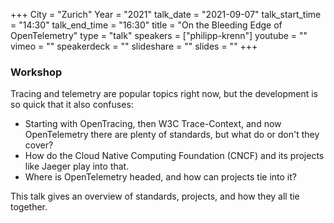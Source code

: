 +++
City = "Zurich"
Year = "2021"
talk_date = "2021-09-07"
talk_start_time = "14:30"
talk_end_time = "16:30"
title = "On the Bleeding Edge of OpenTelemetry"
type = "talk"
speakers = ["philipp-krenn"]
youtube = ""
vimeo = ""
speakerdeck = ""
slideshare = ""
slides = ""
+++

### Workshop

Tracing and telemetry are popular topics right now, but the development is so quick that it also confuses:

* Starting with OpenTracing, then W3C Trace-Context, and now OpenTelemetry there are plenty of standards, but what do or don't they cover?
* How do the Cloud Native Computing Foundation (CNCF) and its projects like Jaeger play into that.
* Where is OpenTelemetry headed, and how can projects tie into it?

This talk gives an overview of standards, projects, and how they all tie together.